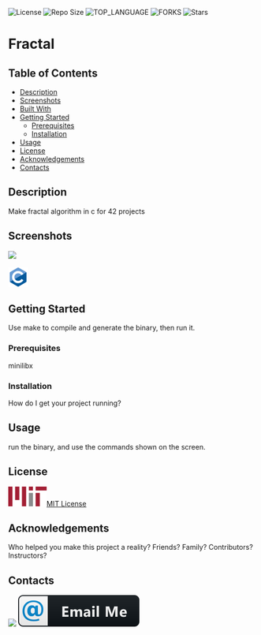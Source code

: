 ![License](https://img.shields.io/github/license/Ahegys/Fractol.svg?style=for-the-badge) ![Repo Size](https://img.shields.io/github/languages/code-size/Ahegys/Fractol.svg?style=for-the-badge) ![TOP_LANGUAGE](https://img.shields.io/github/languages/top/Ahegys/Fractol.svg?style=for-the-badge) ![FORKS](https://img.shields.io/github/forks/Ahegys/Fractol.svg?style=for-the-badge&social) ![Stars](https://img.shields.io/github/stars/Ahegys/Fractol.svg?style=for-the-badge)
    
# Fractal

## Table of Contents

- [Description](#description)
- [Screenshots](#screenshots)
- [Built With](#built-with)
- [Getting Started](#getting-started)
  - [Prerequisites](#prerequisites)
  - [Installation](#installation)
- [Usage](#usage)
- [License](#license)
- [Acknowledgements](#acknowledgements)
- [Contacts](#contacts)

## Description

Make fractal algorithm in c for 42 projects

## Screenshots

<img src="https://upload.wikimedia.org/wikipedia/commons/thumb/2/21/Mandel_zoom_00_mandelbrot_set.jpg/800px-Mandel_zoom_00_mandelbrot_set.jpg" />

<a href="https://docs.microsoft.com/en-us/cpp/c-runtime-library/c-run-time-library-reference?view=msvc-160"><img src="https://raw.githubusercontent.com/devicons/devicon/master/icons/c/c-original.svg" height="40px" width="40px" /></a>

## Getting Started

Use make to compile and generate the binary, then run it.

### Prerequisites

minilibx

### Installation

How do I get your project running?

## Usage

run the binary, and use the commands shown on the screen.


## License

<a href="https://choosealicense.com/licenses/mit/"><img src="https://raw.githubusercontent.com/johnturner4004/readme-generator/master/src/components/assets/images/mit.svg" height=40 />MIT License</a>

## Acknowledgements

Who helped you make this project a reality? Friends? Family? Contributors? Instructors?

## Contacts

<a href="https://www.linkedin.com/in/"><img src="https://img.shields.io/badge/LinkedIn-0077B5?style=for-the-badge&logo=linkedin&logoColor=white" /></a>  <a href="mailto:"><img src=https://raw.githubusercontent.com/johnturner4004/readme-generator/master/src/components/assets/images/email_me_button_icon_151852.svg /></a>
